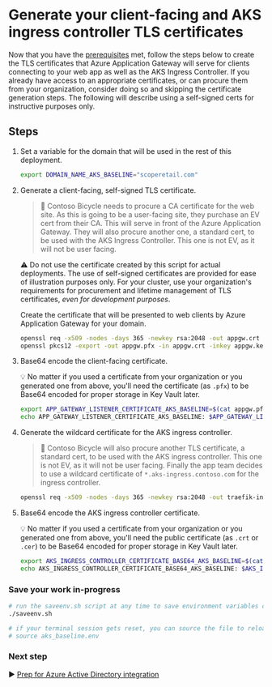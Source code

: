 # Generate your client-facing and AKS ingress controller TLS certificates

Now that you have the [prerequisites](./01-prerequisites.md) met, follow the steps below to create the TLS certificates that Azure Application Gateway will serve for clients connecting to your web app as well as the AKS Ingress Controller. If you already have access to an appropriate certificates, or can procure them from your organization, consider doing so and skipping the certificate generation steps. The following will describe using a self-signed certs for instructive purposes only.

## Steps

1. Set a variable for the domain that will be used in the rest of this deployment.

   ```bash
   export DOMAIN_NAME_AKS_BASELINE="scoperetail.com"
   ```

1. Generate a client-facing, self-signed TLS certificate.

   > :book: Contoso Bicycle needs to procure a CA certificate for the web site. As this is going to be a user-facing site, they purchase an EV cert from their CA. This will serve in front of the Azure Application Gateway. They will also procure another one, a standard cert, to be used with the AKS Ingress Controller. This one is not EV, as it will not be user facing.

   :warning: Do not use the certificate created by this script for actual deployments. The use of self-signed certificates are provided for ease of illustration purposes only. For your cluster, use your organization's requirements for procurement and lifetime management of TLS certificates, _even for development purposes_.

   Create the certificate that will be presented to web clients by Azure Application Gateway for your domain.

   ```bash
   openssl req -x509 -nodes -days 365 -newkey rsa:2048 -out appgw.crt -keyout appgw.key -subj "/CN=bicycle.${DOMAIN_NAME_AKS_BASELINE}/O=Contoso Bicycle" -addext "subjectAltName = DNS:bicycle.${DOMAIN_NAME_AKS_BASELINE}" -addext "keyUsage = digitalSignature" -addext "extendedKeyUsage = serverAuth"
   openssl pkcs12 -export -out appgw.pfx -in appgw.crt -inkey appgw.key -passout pass:
   ```

1. Base64 encode the client-facing certificate.

   :bulb: No matter if you used a certificate from your organization or you generated one from above, you'll need the certificate (as `.pfx`) to be Base64 encoded for proper storage in Key Vault later.

   ```bash
   export APP_GATEWAY_LISTENER_CERTIFICATE_AKS_BASELINE=$(cat appgw.pfx | base64 | tr -d '\n')
   echo APP_GATEWAY_LISTENER_CERTIFICATE_AKS_BASELINE: $APP_GATEWAY_LISTENER_CERTIFICATE_AKS_BASELINE
   ```

1. Generate the wildcard certificate for the AKS ingress controller.

   > :book: Contoso Bicycle will also procure another TLS certificate, a standard cert, to be used with the AKS ingress controller. This one is not EV, as it will not be user facing. Finally the app team decides to use a wildcard certificate of `*.aks-ingress.contoso.com` for the ingress controller.

   ```bash
   openssl req -x509 -nodes -days 365 -newkey rsa:2048 -out traefik-ingress-internal-aks-ingress-tls.crt -keyout traefik-ingress-internal-aks-ingress-tls.key -subj "/CN=*.aks-ingress.${DOMAIN_NAME_AKS_BASELINE}/O=Contoso AKS Ingress"
   ```

1. Base64 encode the AKS ingress controller certificate.

   :bulb: No matter if you used a certificate from your organization or you generated one from above, you'll need the public certificate (as `.crt` or `.cer`) to be Base64 encoded for proper storage in Key Vault later.

   ```bash
   export AKS_INGRESS_CONTROLLER_CERTIFICATE_BASE64_AKS_BASELINE=$(cat traefik-ingress-internal-aks-ingress-tls.crt | base64 | tr -d '\n')
   echo AKS_INGRESS_CONTROLLER_CERTIFICATE_BASE64_AKS_BASELINE: $AKS_INGRESS_CONTROLLER_CERTIFICATE_BASE64_AKS_BASELINE
   ```

### Save your work in-progress

```bash
# run the saveenv.sh script at any time to save environment variables created above to aks_baseline.env
./saveenv.sh

# if your terminal session gets reset, you can source the file to reload the environment variables
# source aks_baseline.env
```

### Next step

:arrow_forward: [Prep for Azure Active Directory integration](./03-aad.md)
